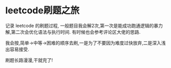 # leetcode刷题之旅

记录 leetcode 的刷题过程, 一般题目我会解2次,第一次是能成功跑通逻辑的暴力解,第二次会优化语法与执行时间. 有时候也会参考评论区大佬的思路.

我会按,简单→中等→困难的顺序去刷,一是为了不要因为难度过快放弃,二是深入浅出容易接受.

刷题长路漫漫,干就完了!